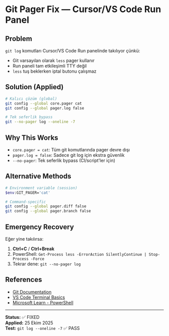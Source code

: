 # Git Pager Fix — Cursor/VS Code Run Panel

## Problem
`git log` komutları Cursor/VS Code Run panelinde takılıyor çünkü:
- Git varsayılan olarak `less` pager kullanır
- Run paneli tam etkileşimli TTY değil
- `less` tuş beklerken iptal butonu çalışmaz

## Solution (Applied)
```bash
# Kalıcı çözüm (global)
git config --global core.pager cat
git config --global pager.log false

# Tek seferlik bypass
git --no-pager log --oneline -7
```

## Why This Works
- `core.pager = cat`: Tüm git komutlarında pager devre dışı
- `pager.log = false`: Sadece git log için ekstra güvenlik
- `--no-pager`: Tek seferlik bypass (CI/script'ler için)

## Alternative Methods
```bash
# Environment variable (session)
$env:GIT_PAGER='cat'

# Command-specific
git config --global pager.diff false
git config --global pager.branch false
```

## Emergency Recovery
Eğer yine takılırsa:
1. **Ctrl+C** / **Ctrl+Break**
2. PowerShell: `Get-Process less -ErrorAction SilentlyContinue | Stop-Process -Force`
3. Tekrar dene: `git --no-pager log`

## References
- [Git Documentation](https://git-scm.com/docs/git)
- [VS Code Terminal Basics](https://code.visualstudio.com/docs/terminal/basics)
- [Microsoft Learn - PowerShell](https://learn.microsoft.com/en-us/answers/questions/554494/how-to-end-running-command-in-visual-studio-2019-t)

---
**Status:** ✅ FIXED  
**Applied:** 25 Ekim 2025  
**Test:** `git log --oneline -7` ✅ PASS
